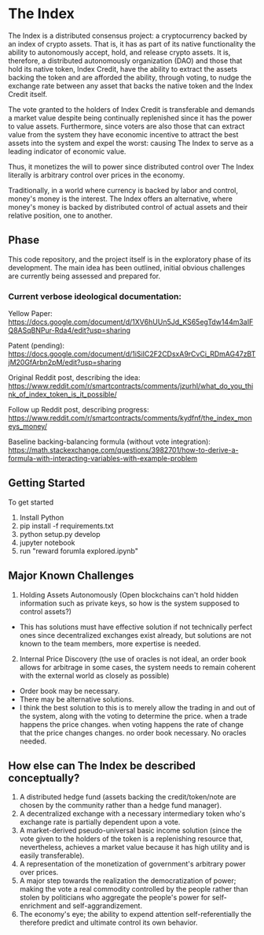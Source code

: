 # The Index

The Index is a distributed consensus project: a cryptocurrency backed by an index of crypto assets. That is, it has as part of its native functionality the ability to autonomously accept, hold, and release crypto assets. It is, therefore, a distributed autonomously organization (DAO) and those that hold its native token, Index Credit, have the ability to extract the assets backing the token and are afforded the ability, through voting, to nudge the exchange rate between any asset that backs the native token and the Index Credit itself.

The vote granted to the holders of Index Credit is transferable and demands a market value despite being continually replenished since it has the power to value assets. Furthermore, since voters are also those that can extract value from the system they have economic incentive to attract the best assets into the system and expel the worst: causing The Index to serve as a leading indicator of economic value.

Thus, it monetizes the will to power since distributed control over The Index literally is arbitrary control over prices in the economy.

Traditionally, in a world where currency is backed by labor and control, money's money is the interest. The Index offers an alternative, where money's money is backed by distributed control of actual assets and their relative position, one to another.

## Phase

This code repository, and the project itself is in the exploratory phase of its development. The main idea has been outlined, initial obvious challenges are currently being assessed and prepared for.

### Current verbose ideological documentation:

Yellow Paper: https://docs.google.com/document/d/1XV6hUUn5Jd_KS65egTdw144m3aIFQ8ASqBNPur-Rda4/edit?usp=sharing

Patent (pending): https://docs.google.com/document/d/1iSiIC2F2CDsxA9rCvCi_RDmAG47zBTjM20GfArbn2pM/edit?usp=sharing

Original Reddit post, describing the idea: https://www.reddit.com/r/smartcontracts/comments/jzurhl/what_do_you_think_of_index_token_is_it_possible/

Follow up Reddit post, describing progress: https://www.reddit.com/r/smartcontracts/comments/kydfnf/the_index_moneys_money/

Baseline backing-balancing formula (without vote integration): https://math.stackexchange.com/questions/3982701/how-to-derive-a-formula-with-interacting-variables-with-example-problem

## Getting Started

To get started

1. Install Python
2. pip install -f requirements.txt
3. python setup.py develop
4. jupyter notebook
5. run "reward forumla explored.ipynb"

## Major Known Challenges

1. Holding Assets Autonomously (Open blockchains can't hold hidden information such as private keys, so how is the system supposed to control assets?)
  - This has solutions must have effective solution if not technically perfect ones since decentralized exchanges exist already, but solutions are not known to the team members, more expertise is needed.
2. Internal Price Discovery (the use of oracles is not ideal, an order book allows for arbitrage in some cases, the system needs to remain coherent with the external world as closely as possible)
  - Order book may be necessary.
  - There may be alternative solutions.
  - I think the best solution to this is to merely allow the trading in and out of the system, along with the voting to determine the price. when a trade happens the price changes. when voting happens the rate of change that the price changes changes. no order book necessary. No oracles needed. 

## How else can The Index be described conceptually?

1. A distributed hedge fund (assets backing the credit/token/note are chosen by the community rather than a hedge fund manager).
2. A decentralized exchange with a necessary intermediary token who's exchange rate is partially dependent upon a vote.
3. A market-derived pseudo-universal basic income solution (since the vote given to the holders of the token is a replenishing resource that, nevertheless, achieves a market value because it has high utility and is easily transferable).
4. A representation of the monetization of government's arbitrary power over prices.
5. A major step towards the realization the democratization of power; making the vote a real commodity controlled by the people rather than stolen by politicians who aggregate the people's power for self-enrichment and self-aggrandizement.
6. The economy's eye; the ability to expend attention self-referentially the therefore predict and ultimate control its own behavior.
